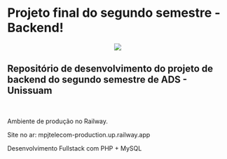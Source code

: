 # Projeto final do segundo semestre - Backend!

<p align="center">
<img src="http://img.shields.io/static/v1?label=STATUS&message=EM%20DESENVOLVIMENTO&color=GREEN&style=for-the-badge"/>
</p>

## Repositório de desenvolvimento do projeto de backend do segundo semestre de ADS - Unissuam
<br>
<p></p>Ambiente de produção no Railway.</p>
<p></p>Site no ar: mpjtelecom-production.up.railway.app</p>
<p>Desenvolvimento Fullstack com PHP + MySQL</p>
